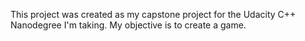 This project was created as my capstone project for the Udacity C++ Nanodegree I'm taking. My objective is to create a game.